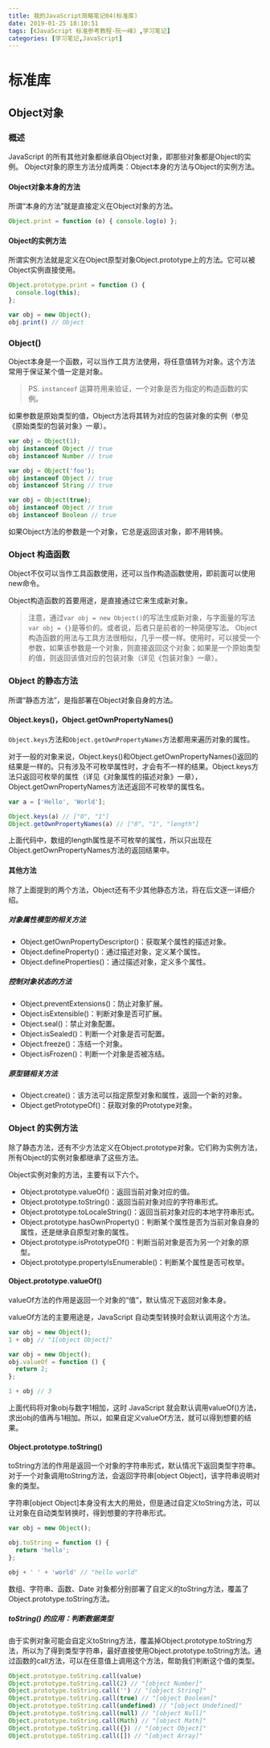 ```yaml
---
title: 我的JavaScript简略笔记04(标准库)
date: 2019-01-25 18:10:51
tags: [《JavaScript 标准参考教程-阮一峰》,学习笔记]
categories: [学习笔记,JavaScript]
---
```

# 标准库
## Object对象
### 概述
JavaScript 的所有其他对象都继承自Object对象，即那些对象都是Object的实例。
Object对象的原生方法分成两类：Object本身的方法与Object的实例方法。
#### Object对象本身的方法
所谓“本身的方法”就是直接定义在Object对象的方法。
```js
Object.print = function (o) { console.log(o) };
```
#### Object的实例方法
所谓实例方法就是定义在Object原型对象Object.prototype上的方法。它可以被Object实例直接使用。
```js
Object.prototype.print = function () {
  console.log(this);
};

var obj = new Object();
obj.print() // Object
```
### Object()
Object本身是一个函数，可以当作工具方法使用，将任意值转为对象。这个方法常用于保证某个值一定是对象。

> PS. `instanceof` 运算符用来验证，一个对象是否为指定的构造函数的实例。

如果参数是原始类型的值，Object方法将其转为对应的包装对象的实例（参见《原始类型的包装对象》一章）。

```js
var obj = Object(1);
obj instanceof Object // true
obj instanceof Number // true

var obj = Object('foo');
obj instanceof Object // true
obj instanceof String // true

var obj = Object(true);
obj instanceof Object // true
obj instanceof Boolean // true
```
如果Object方法的参数是一个对象，它总是返回该对象，即不用转换。

### Object 构造函数
Object不仅可以当作工具函数使用，还可以当作构造函数使用，即前面可以使用new命令。

Object构造函数的首要用途，是直接通过它来生成新对象。
> 注意，通过`var obj = new Object()`的写法生成新对象，与字面量的写法`var obj = {}`是等价的。或者说，后者只是前者的一种简便写法。
Object构造函数的用法与工具方法很相似，几乎一模一样。使用时，可以接受一个参数，如果该参数是一个对象，则直接返回这个对象；如果是一个原始类型的值，则返回该值对应的包装对象（详见《包装对象》一章）。
### Object 的静态方法
所谓“静态方法”，是指部署在Object对象自身的方法。
#### Object.keys()，Object.getOwnPropertyNames()
`Object.keys`方法和`Object.getOwnPropertyNames`方法都用来遍历对象的属性。

对于一般的对象来说，Object.keys()和Object.getOwnPropertyNames()返回的结果是一样的。只有涉及不可枚举属性时，才会有不一样的结果。Object.keys方法只返回可枚举的属性（详见《对象属性的描述对象》一章），Object.getOwnPropertyNames方法还返回不可枚举的属性名。
```js
var a = ['Hello', 'World'];

Object.keys(a) // ["0", "1"]
Object.getOwnPropertyNames(a) // ["0", "1", "length"]
```
上面代码中，数组的length属性是不可枚举的属性，所以只出现在Object.getOwnPropertyNames方法的返回结果中。
#### 其他方法
除了上面提到的两个方法，Object还有不少其他静态方法，将在后文逐一详细介绍。

##### 对象属性模型的相关方法

+ Object.getOwnPropertyDescriptor()：获取某个属性的描述对象。
+ Object.defineProperty()：通过描述对象，定义某个属性。
+ Object.defineProperties()：通过描述对象，定义多个属性。

##### 控制对象状态的方法
+ Object.preventExtensions()：防止对象扩展。
+ Object.isExtensible()：判断对象是否可扩展。
+ Object.seal()：禁止对象配置。
+ Object.isSealed()：判断一个对象是否可配置。
+ Object.freeze()：冻结一个对象。
+ Object.isFrozen()：判断一个对象是否被冻结。

##### 原型链相关方法
+ Object.create()：该方法可以指定原型对象和属性，返回一个新的对象。
+ Object.getPrototypeOf()：获取对象的Prototype对象。
### Object 的实例方法
除了静态方法，还有不少方法定义在Object.prototype对象。它们称为实例方法，所有Object的实例对象都继承了这些方法。

Object实例对象的方法，主要有以下六个。

+ Object.prototype.valueOf()：返回当前对象对应的值。
+ Object.prototype.toString()：返回当前对象对应的字符串形式。
+ Object.prototype.toLocaleString()：返回当前对象对应的本地字符串形式。
+ Object.prototype.hasOwnProperty()：判断某个属性是否为当前对象自身的属性，还是继承自原型对象的属性。
+ Object.prototype.isPrototypeOf()：判断当前对象是否为另一个对象的原型。
+ Object.prototype.propertyIsEnumerable()：判断某个属性是否可枚举。

#### Object.prototype.valueOf()
valueOf方法的作用是返回一个对象的“值”，默认情况下返回对象本身。

valueOf方法的主要用途是，JavaScript 自动类型转换时会默认调用这个方法。
```js
var obj = new Object();
1 + obj // "1[object Object]"

var obj = new Object();
obj.valueOf = function () {
  return 2;
};

1 + obj // 3
```
上面代码将对象obj与数字1相加，这时 JavaScript 就会默认调用valueOf()方法，求出obj的值再与1相加。所以，如果自定义valueOf方法，就可以得到想要的结果。

#### Object.prototype.toString()
toString方法的作用是返回一个对象的字符串形式，默认情况下返回类型字符串。对于一个对象调用toString方法，会返回字符串[object Object]，该字符串说明对象的类型。

字符串[object Object]本身没有太大的用处，但是通过自定义toString方法，可以让对象在自动类型转换时，得到想要的字符串形式。

```js
var obj = new Object();

obj.toString = function () {
  return 'hello';
};

obj + ' ' + 'world' // "hello world"
```

数组、字符串、函数、Date 对象都分别部署了自定义的toString方法，覆盖了Object.prototype.toString方法。

##### toString() 的应用：判断数据类型
由于实例对象可能会自定义toString方法，覆盖掉Object.prototype.toString方法，所以为了得到类型字符串，最好直接使用Object.prototype.toString方法。通过函数的call方法，可以在任意值上调用这个方法，帮助我们判断这个值的类型。

```js
Object.prototype.toString.call(value)
Object.prototype.toString.call(2) // "[object Number]"
Object.prototype.toString.call('') // "[object String]"
Object.prototype.toString.call(true) // "[object Boolean]"
Object.prototype.toString.call(undefined) // "[object Undefined]"
Object.prototype.toString.call(null) // "[object Null]"
Object.prototype.toString.call(Math) // "[object Math]"
Object.prototype.toString.call({}) // "[object Object]"
Object.prototype.toString.call([]) // "[object Array]"
```

